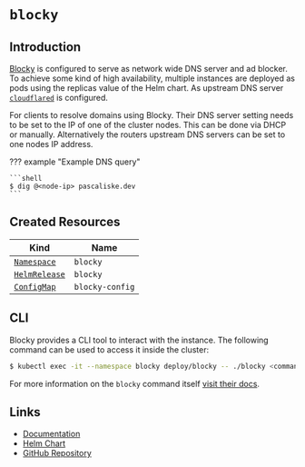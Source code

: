 # `blocky`

## Introduction

[Blocky](https://0xerr0r.github.io/blocky/) is configured to serve as network wide DNS server and ad blocker. To achieve some kind of high availability, multiple instances are deployed as pods using the replicas value of the Helm chart. As upstream DNS server [`cloudflared`](/cluster/services/cloudflared/) is configured.

For clients to resolve domains using Blocky. Their DNS server setting needs to be set to the IP of one of the cluster nodes. This can be done via DHCP or manually. Alternatively the routers upstream DNS servers can be set to one nodes IP address.

??? example "Example DNS query"

    ```shell
    $ dig @<node-ip> pascaliske.dev
    ```

## Created Resources

| Kind                              | Name            |
| --------------------------------- | --------------- |
| [`Namespace`][ref-namespace]      | `blocky`        |
| [`HelmRelease`][ref-helm-release] | `blocky`        |
| [`ConfigMap`][ref-config-map]     | `blocky-config` |

[ref-namespace]: https://kubernetes.io/docs/reference/kubernetes-api/cluster-resources/namespace-v1/
[ref-helm-release]: https://fluxcd.io/docs/components/helm/helmreleases/
[ref-config-map]: https://kubernetes.io/docs/reference/kubernetes-api/config-and-storage-resources/config-map-v1/

## CLI

Blocky provides a CLI tool to interact with the instance. The following command can be used to access it inside the cluster:

```zsh
$ kubectl exec -it --namespace blocky deploy/blocky -- ./blocky <command>
```

For more information on the `blocky` command itself [visit their docs](https://0xerr0r.github.io/blocky/interfaces/).

## Links

- [Documentation](https://0xerr0r.github.io/blocky/)
- [Helm Chart](https://github.com/k8s-at-home/charts/tree/master/charts/stable/blocky)
- [GitHub Repository](https://github.com/0xERR0R/blocky)
